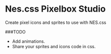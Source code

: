# Nes.css Pixelbox Studio

Create pixel icons and sprites to use with NES.css

###TODO

- Add animations.
- Share your sprites and icons code in css.
